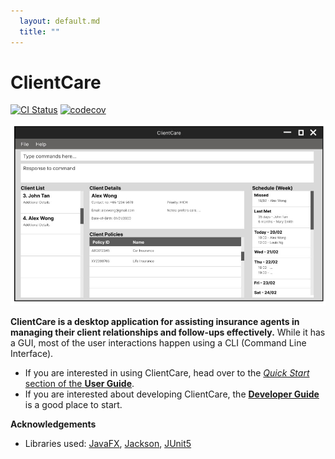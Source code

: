 ```yaml
---
  layout: default.md
  title: ""
---
```


# ClientCare

[![CI Status](https://github.com/se-edu/addressbook-level3/workflows/Java%20CI/badge.svg)](https://github.com/se-edu/addressbook-level3/actions)
[![codecov](https://codecov.io/gh/se-edu/addressbook-level3/branch/master/graph/badge.svg)](https://codecov.io/gh/se-edu/addressbook-level3)

![Ui](images/Ui.png)

**ClientCare is a desktop application for assisting insurance agents in managing their client relationships and follow-ups effectively.** While it has a GUI, most of the user interactions happen using a CLI (Command Line Interface).

* If you are interested in using ClientCare, head over to the [_Quick Start_ section of the **User Guide**](UserGuide.html#quick-start).
* If you are interested about developing ClientCare, the [**Developer Guide**](DeveloperGuide.html) is a good place to start.


**Acknowledgements**

* Libraries used: [JavaFX](https://openjfx.io/), [Jackson](https://github.com/FasterXML/jackson), [JUnit5](https://github.com/junit-team/junit5)
